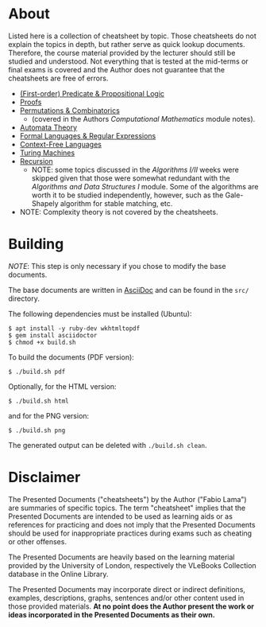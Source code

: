 # About

Listed here is a collection of cheatsheet by topic. Those cheatsheets do not
explain the topics in depth, but rather serve as quick lookup documents.
Therefore, the course material provided by the lecturer should still be studied
and understood. Not everything that is tested at the mid-terms or final exams is
covered and the Author does not guarantee that the cheatsheets are free of
errors.

* [(First-order) Predicate & Propositional Logic](./cheatsheet_predicate_propositional_logic.pdf)
* [Proofs](./cheatsheet_proofs.pdf)
* [Permutations & Combinatorics](/level-4/computational-mathematics/student-notes/fabio-lama/cheatsheet_probability_combinatorics.pdf)
	* (covered in the Authors _Computational Mathematics_ module notes).
* [Automata Theory](./cheatsheet_automata_theory.pdf)
* [Formal Languages & Regular Expressions](./cheatsheet_formal_languages_regular_expressions.pdf)
* [Context-Free Languages](./cheatsheet_context_free_languages.pdf)
* [Turing Machines](./cheatsheet_turing_machines.pdf)
* [Recursion](./cheatsheet_recursion.pdf)
	* NOTE: some topics discussed in the _Algorithms I/II_ weeks were
	skipped given that those were somewhat redundant with the _Algorithms and
	Data Structures I_ module. Some of the algorithms are worth it to be studied
	independently, however, such as the Gale-Shapely algorithm for stable
	matching, etc.
* NOTE: Complexity theory is not covered by the cheatsheets.

# Building

_NOTE_: This step is only necessary if you chose to modify the base documents.

The base documents are written in [AsciiDoc](https://asciidoc.org/) and can be
found in the `src/` directory.

The following dependencies must be installed (Ubuntu):

```console
$ apt install -y ruby-dev wkhtmltopdf
$ gem install asciidoctor
$ chmod +x build.sh
```

To build the documents (PDF version):

```console
$ ./build.sh pdf
```

Optionally, for the HTML version:

```console
$ ./build.sh html
```

and for the PNG version:

```console
$ ./build.sh png
```

The generated output can be deleted with `./build.sh clean`.

# Disclaimer

The Presented Documents ("cheatsheets") by the Author ("Fabio Lama") are
summaries of specific topics. The term "cheatsheet" implies that the Presented
Documents are intended to be used as learning aids or as references for
practicing and does not imply that the Presented Documents should be used for
inappropriate practices during exams such as cheating or other offenses.

The Presented Documents are heavily based on the learning material provided by
the University of London, respectively the VLeBooks Collection database in the
Online Library.

The Presented Documents may incorporate direct or indirect definitions,
examples, descriptions, graphs, sentences and/or other content used in those
provided materials. **At no point does the Author present the work or ideas
incorporated in the Presented Documents as their own.**
